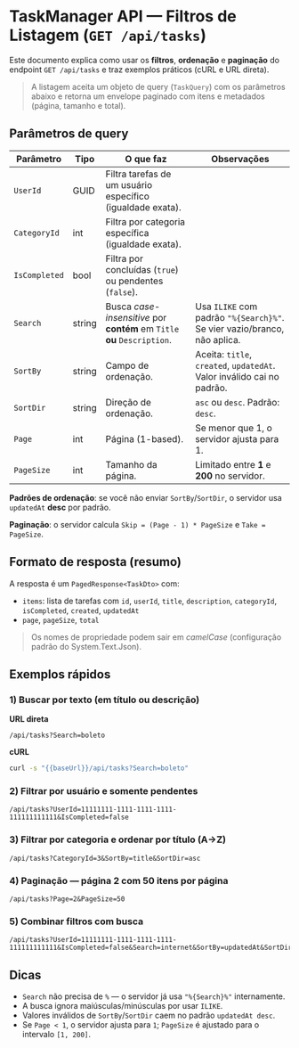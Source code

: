 # TaskManager API — Filtros de Listagem (`GET /api/tasks`)

Este documento explica como usar os **filtros**, **ordenação** e **paginação** do endpoint `GET /api/tasks` e traz exemplos práticos (cURL e URL direta).

> A listagem aceita um objeto de query (`TaskQuery`) com os parâmetros abaixo e retorna um envelope paginado com itens e metadados (página, tamanho e total).

## Parâmetros de query

| Parâmetro     | Tipo   | O que faz                                                                | Observações                                                              |
| ------------- | ------ | ------------------------------------------------------------------------ | ------------------------------------------------------------------------ |
| `UserId`      | GUID   | Filtra tarefas de um usuário específico (igualdade exata).               |                                                                          |
| `CategoryId`  | int    | Filtra por categoria específica (igualdade exata).                       |                                                                          |
| `IsCompleted` | bool   | Filtra por concluídas (`true`) ou pendentes (`false`).                   |                                                                          |
| `Search`      | string | Busca *case-insensitive* por **contém** em `Title` **ou** `Description`. | Usa `ILIKE` com padrão `"%{Search}%"`. Se vier vazio/branco, não aplica. |
| `SortBy`      | string | Campo de ordenação.                                                      | Aceita: `title`, `created`, `updatedAt`. Valor inválido cai no padrão.   |
| `SortDir`     | string | Direção de ordenação.                                                    | `asc` ou `desc`. Padrão: `desc`.                                         |
| `Page`        | int    | Página (1-based).                                                        | Se menor que 1, o servidor ajusta para 1.                                |
| `PageSize`    | int    | Tamanho da página.                                                       | Limitado entre **1** e **200** no servidor.                              |

**Padrões de ordenação**: se você não enviar `SortBy`/`SortDir`, o servidor usa `updatedAt` **desc** por padrão.

**Paginação**: o servidor calcula `Skip = (Page - 1) * PageSize` e `Take = PageSize`.

## Formato de resposta (resumo)

A resposta é um `PagedResponse<TaskDto>` com:

* `items`: lista de tarefas com `id`, `userId`, `title`, `description`, `categoryId`, `isCompleted`, `created`, `updatedAt`
* `page`, `pageSize`, `total`

> Os nomes de propriedade podem sair em *camelCase* (configuração padrão do System.Text.Json).

## Exemplos rápidos

### 1) Buscar por texto (em título **ou** descrição)

**URL direta**

```
/api/tasks?Search=boleto
```

**cURL**

```bash
curl -s "{{baseUrl}}/api/tasks?Search=boleto"
```

### 2) Filtrar por usuário e somente pendentes

```
/api/tasks?UserId=11111111-1111-1111-1111-111111111111&IsCompleted=false
```

### 3) Filtrar por categoria e ordenar por título (A→Z)

```
/api/tasks?CategoryId=3&SortBy=title&SortDir=asc
```

### 4) Paginação — página 2 com 50 itens por página

```
/api/tasks?Page=2&PageSize=50
```

### 5) Combinar filtros com busca

```
/api/tasks?UserId=11111111-1111-1111-1111-111111111111&IsCompleted=false&Search=internet&SortBy=updatedAt&SortDir=desc
```

## Dicas

* `Search` não precisa de `%` — o servidor já usa `"%{Search}%"` internamente.
* A busca ignora maiúsculas/minúsculas por usar `ILIKE`.
* Valores inválidos de `SortBy`/`SortDir` caem no padrão `updatedAt desc`.
* Se `Page < 1`, o servidor ajusta para `1`; `PageSize` é ajustado para o intervalo `[1, 200]`.

